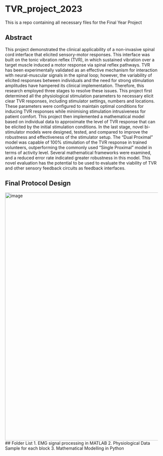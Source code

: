 # TVR_project_2023
This is a repo containing all necessary files for the Final Year Project
## Abstract
This project demonstrated the clinical applicability of a non-invasive spinal cord interface that elicited sensory-motor responses. This interface was built on the tonic vibration reflex (TVR), in which sustained vibration over a target muscle induced a motor response via spinal reflex pathways. TVR has been experimentally validated as an effective mechanism for interaction with neural-muscular signals in the spinal loop; however, the variability of elicited responses between individuals and the need for strong stimulation amplitudes have hampered its clinical implementation. Therefore, this research employed three stages to resolve these issues. This project first determined all the physiological stimulation parameters to necessary elicit clear TVR responses, including stimulator settings, numbers and locations. These parameters were configured to maintain optimal conditions for inducing TVR responses while minimising stimulation intrusiveness for patient comfort. This project then implemented a mathematical model based on individual data to approximate the level of TVR response that can be elicited by the initial stimulation conditions. In the last stage, novel bi-stimulator models were designed, tested, and compared to improve the robustness and effectiveness of the stimulator setup. The “Dual Proximal” model was capable of 100% stimulation of the TVR response in trained volunteers, outperforming the commonly used “Single Proximal” model in terms of activity level. Several mathematical frameworks were examined, and a reduced error rate indicated greater robustness in this model. This novel evaluation has the potential to be used to evaluate the viability of TVR and other sensory feedback circuits as feedback interfaces. 
## Final Protocol Design
<img width="817" alt="image" src="https://github.com/xw1519/TVR_project_2023/assets/119264167/9b9ddc23-96b0-4b91-9bed-f79f3990cf5e">
## Folder List
1. EMG signal processing in MATLAB
2. Physiological Data Sample for each block
3. Mathematical Modelling in Python
